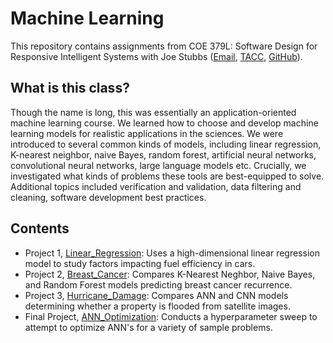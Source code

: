 # Machine Learning

This repository contains assignments from COE 379L: Software Design for Responsive Intelligent Systems with Joe Stubbs ([Email](mailto:jstubbs@tacc.utexas.edu), [TACC](https://tacc.utexas.edu/about/staff-directory/joe-stubbs/), [GitHub](https://github.com/joestubbs)).

## What is this class?

Though the name is long, this was essentially an application-oriented machine learning course. We learned how to choose and develop machine learning models for realistic applications in the sciences. We were introduced to several common kinds of models, including linear regression, K-nearest neighbor, naive Bayes, random forest, artificial neural networks, convolutional neural networks, large language models etc. Crucially, we investigated what kinds of problems these tools are best-equipped to solve. Additional topics included verification and validation, data filtering and cleaning, software development best practices.

## Contents

- Project 1, [Linear_Regression](/Linear_Regression): Uses a high-dimensional linear regression model to study factors impacting fuel efficiency in cars.
- Project 2, [Breast_Cancer](/Breast_Cancer): Compares K-Nearest Neghbor, Naive Bayes, and Random Forest models predicting breast cancer recurrence.
- Project 3, [Hurricane_Damage](/Hurricane_Damage): Compares ANN and CNN models determining whether a property is flooded from satellite images.
- Final Project, [ANN_Optimization](/ANN_Optimization): Conducts a hyperparameter sweep to attempt to optimize ANN's for a variety of sample problems.